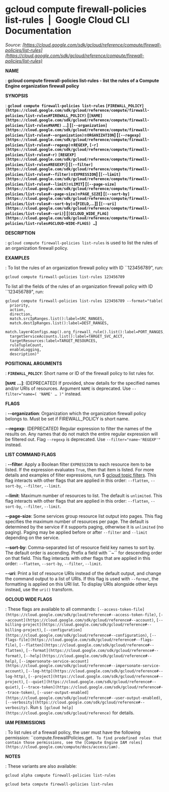 # gcloud compute firewall-policies list-rules  |  Google Cloud CLI Documentation

*Source: [https://cloud.google.com/sdk/gcloud/reference/compute/firewall-policies/list-rules](https://cloud.google.com/sdk/gcloud/reference/compute/firewall-policies/list-rules)*

**NAME**

: **gcloud compute firewall-policies list-rules - list the rules of a Compute Engine organization firewall policy**

**SYNOPSIS**

: **`gcloud compute firewall-policies list-rules` `[FIREWALL_POLICY](https://cloud.google.com/sdk/gcloud/reference/compute/firewall-policies/list-rules#FIREWALL_POLICY)` [`[NAME](https://cloud.google.com/sdk/gcloud/reference/compute/firewall-policies/list-rules#NAME)` …] [`[--organization](https://cloud.google.com/sdk/gcloud/reference/compute/firewall-policies/list-rules#--organization)`=`ORGANIZATION`] [`[--regexp](https://cloud.google.com/sdk/gcloud/reference/compute/firewall-policies/list-rules#--regexp)`=`REGEXP`, `[-r](https://cloud.google.com/sdk/gcloud/reference/compute/firewall-policies/list-rules#-r)` `[REGEXP](https://cloud.google.com/sdk/gcloud/reference/compute/firewall-policies/list-rules#REGEXP)`] [`[--filter](https://cloud.google.com/sdk/gcloud/reference/compute/firewall-policies/list-rules#--filter)`=`EXPRESSION`] [`[--limit](https://cloud.google.com/sdk/gcloud/reference/compute/firewall-policies/list-rules#--limit)`=`LIMIT`] [`[--page-size](https://cloud.google.com/sdk/gcloud/reference/compute/firewall-policies/list-rules#--page-size)`=`PAGE_SIZE`] [`[--sort-by](https://cloud.google.com/sdk/gcloud/reference/compute/firewall-policies/list-rules#--sort-by)`=[`FIELD`,…]] [`[--uri](https://cloud.google.com/sdk/gcloud/reference/compute/firewall-policies/list-rules#--uri)`] [`[GCLOUD_WIDE_FLAG](https://cloud.google.com/sdk/gcloud/reference/compute/firewall-policies/list-rules#GCLOUD-WIDE-FLAGS) …`]**

**DESCRIPTION**

: `gcloud compute firewall-policies list-rules` is used to list the
rules of an organization firewall policy.

**EXAMPLES**

: To list the rules of an organization firewall policy with ID ``123456789", run:

```
gcloud compute firewall-policies list-rules 123456789
```

To list all the fields of the rules of an organization firewall policy with ID
``123456789", run:

```
gcloud compute firewall-policies list-rules 123456789 --format="table(
  priority,
  action,
  direction,
  match.srcIpRanges.list():label=SRC_RANGES,
  match.destIpRanges.list():label=DEST_RANGES,
  match.layer4Configs.map().org_firewall_rule().list():label=PORT_RANGES,
  targetServiceAccounts.list():label=TARGET_SVC_ACCT,
  targetResources:label=TARGET_RESOURCES,
  ruleTupleCount,
  enableLogging,
  description)"
```

**POSITIONAL ARGUMENTS**

: **`FIREWALL_POLICY`**:
Short name or ID of the firewall policy to list rules for.

**[`NAME` …]**:
(DEPRECATED) If provided, show details for the specified names and/or URIs of
resources.
Argument `NAME` is deprecated. Use `--filter="name=( 'NAME'
… )"` instead.

**FLAGS**

: **--organization**:
Organization which the organization firewall policy belongs to. Must be set if
FIREWALL_POLICY is short name.

**--regexp**:
(DEPRECATED) Regular expression to filter the names of the results on. Any names
that do not match the entire regular expression will be filtered out.
Flag `--regexp` is deprecated. Use
`--filter="name~'REGEXP'"` instead.

**LIST COMMAND FLAGS**

: **--filter**:
Apply a Boolean filter `EXPRESSION` to each resource item
to be listed. If the expression evaluates `True`, then that item is
listed. For more details and examples of filter expressions, run $ [gcloud topic filters](https://cloud.google.com/sdk/gcloud/reference/topic/filters). This flag
interacts with other flags that are applied in this order:
`--flatten`, `--sort-by`, `--filter`,
`--limit`.

**--limit**:
Maximum number of resources to list. The default is `unlimited`. This
flag interacts with other flags that are applied in this order:
`--flatten`, `--sort-by`, `--filter`,
`--limit`.

**--page-size**:
Some services group resource list output into pages. This flag specifies the
maximum number of resources per page. The default is determined by the service
if it supports paging, otherwise it is `unlimited` (no paging).
Paging may be applied before or after `--filter` and
`--limit` depending on the service.

**--sort-by**:
Comma-separated list of resource field key names to sort by. The default order
is ascending. Prefix a field with ``~´´ for descending order on that
field. This flag interacts with other flags that are applied in this order:
`--flatten`, `--sort-by`, `--filter`,
`--limit`.

**--uri**:
Print a list of resource URIs instead of the default output, and change the
command output to a list of URIs. If this flag is used with
`--format`, the formatting is applied on this URI list. To display
URIs alongside other keys instead, use the `uri()` transform.

**GCLOUD WIDE FLAGS**

: These flags are available to all commands: `[--access-token-file](https://cloud.google.com/sdk/gcloud/reference#--access-token-file)`,
`[--account](https://cloud.google.com/sdk/gcloud/reference#--account)`, `[--billing-project](https://cloud.google.com/sdk/gcloud/reference#--billing-project)`,
`[--configuration](https://cloud.google.com/sdk/gcloud/reference#--configuration)`,
`[--flags-file](https://cloud.google.com/sdk/gcloud/reference#--flags-file)`,
`[--flatten](https://cloud.google.com/sdk/gcloud/reference#--flatten)`, `[--format](https://cloud.google.com/sdk/gcloud/reference#--format)`, `[--help](https://cloud.google.com/sdk/gcloud/reference#--help)`, `[--impersonate-service-account](https://cloud.google.com/sdk/gcloud/reference#--impersonate-service-account)`,
`[--log-http](https://cloud.google.com/sdk/gcloud/reference#--log-http)`,
`[--project](https://cloud.google.com/sdk/gcloud/reference#--project)`, `[--quiet](https://cloud.google.com/sdk/gcloud/reference#--quiet)`, `[--trace-token](https://cloud.google.com/sdk/gcloud/reference#--trace-token)`, `[--user-output-enabled](https://cloud.google.com/sdk/gcloud/reference#--user-output-enabled)`,
`[--verbosity](https://cloud.google.com/sdk/gcloud/reference#--verbosity)`.
Run `$ [gcloud help](https://cloud.google.com/sdk/gcloud/reference)` for details.

**IAM PERMISSIONS**

: To list rules of a firewall policy, the user must have the following permission:
``compute.firewallPolicies.get`.
To find predefined roles that contain those permissions, see the [Compute Engine IAM
roles](https://cloud.google.com/compute/docs/access/iam).`

**NOTES**

: These variants are also available:

```
gcloud alpha compute firewall-policies list-rules
```

```
gcloud beta compute firewall-policies list-rules
```